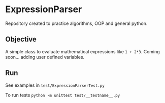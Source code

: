 
# ExpressionParser
Repository created to practice algorithms, OOP and general python.


## Objective
A simple class to evaluate mathematical expressions like `1 + 2*3`.
Coming soon... adding user defined variables.

## Run 
See examples in `test/ExpressionParserTest.py`

To run tests
`python -m unittest test/__testname__.py`
